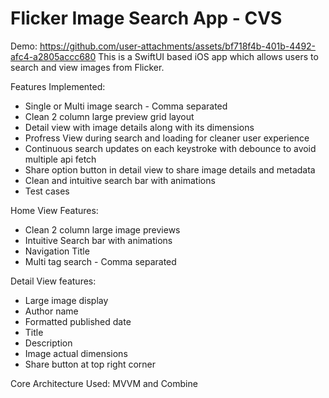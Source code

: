# Flicker Image Search App - CVS

Demo: 
https://github.com/user-attachments/assets/bf718f4b-401b-4492-afc4-a2805accc680
This is a SwiftUI based iOS app which allows users to search and view images from Flicker.

Features Implemented:
* Single or Multi image search - Comma separated
* Clean 2 column large preview grid layout
* Detail view with image details along with its dimensions
* Profress View during search and loading for cleaner user experience
* Continuous search updates on each keystroke with debounce to avoid multiple api fetch
* Share option button in detail view to share image details and metadata
* Clean and intuitive search bar with animations
* Test cases

Home View Features: 
* Clean 2 column large image previews
* Intuitive Search bar with animations
* Navigation Title
* Multi tag search - Comma separated

Detail View features: 
* Large image display
* Author name
* Formatted published date
* Title
* Description
* Image actual dimensions
* Share button at top right corner

Core Architecture Used: MVVM and Combine
